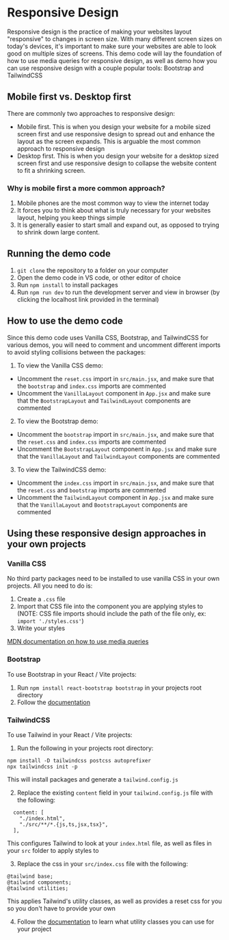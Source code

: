 # Responsive Design

Responsive design is the practice of making your websites layout "responsive" to changes in screen size. With many different screen sizes on today's devices, it's important to make sure your websites are able to look good on multiple sizes of screens. This demo code will lay the foundation of how to use media queries for responsive design, as well as demo how you can use responsive design with a couple popular tools: Bootstrap and TailwindCSS

## Mobile first vs. Desktop first

There are commonly two approaches to responsive design:

* Mobile first. This is when you design your website for a mobile sized screen first and use responsive design to spread out and enhance the layout as the screen expands. This is arguable the most common approach to responsive design
* Desktop first. This is when you design your website for a desktop sized screen first and use responsive design to collapse the website content to fit a shrinking screen.

### Why is mobile first a more common approach?

1. Mobile phones are the most common way to view the internet today
2. It forces you to think about what is truly necessary for your websites layout, helping you keep things simple
3. It is generally easier to start small and expand out, as opposed to trying to shrink down large content.

## Running the demo code

1. `git clone` the repository to a folder on your computer
2. Open the demo code in VS code, or other editor of choice
3. Run `npm install` to install packages
4. Run `npm run dev` to run the development server and view in browser (by clicking the localhost link provided in the terminal)

## How to use the demo code

Since this demo code uses Vanilla CSS, Bootstrap, and TailwindCSS for various demos, you will need to comment and uncomment different imports to avoid styling collisions between the packages:

1. To view the Vanilla CSS demo:

* Uncomment the `reset.css` import in `src/main.jsx`, and make sure that the `bootstrap` and `index.css` imports are commented
* Uncomment the `VanillaLayout` component in `App.jsx` and make sure that the `BootstrapLayout` and `TailwindLayout` components are commented

2. To view the Bootstrap demo:

* Uncomment the `bootstrap` import in `src/main.jsx`, and make sure that the `reset.css` and `index.css` imports are commented
* Uncomment the `BootstrapLayout` component in `App.jsx` and make sure that the `VanillaLayout` and `TailwindLayout` components are commented

3. To view the TailwindCSS demo:

* Uncomment the `index.css` import in `src/main.jsx`, and make sure that the `reset.css` and `bootstrap` imports are commented
* Uncomment the `TailwindLayout` component in `App.jsx` and make sure that the `VanillaLayout` and `BootstrapLayout` components are commented

## Using these responsive design approaches in your own projects

### Vanilla CSS

No third party packages need to be installed to use vanilla CSS in your own projects. All you need to do is:

1. Create a `.css` file
2. Import that CSS file into the component you are applying styles to (NOTE: CSS file imports should include the path of the file only, ex: `import './styles.css'`)
3. Write your styles

[MDN documentation on how to use media queries](https://developer.mozilla.org/en-US/docs/Web/CSS/CSS_media_queries/Using_media_queries)

### Bootstrap

To use Bootstrap in your React / Vite projects:

1. Run `npm install react-bootstrap bootstrap` in your projects root directory
2. Follow the [documentation](https://react-bootstrap.netlify.app/docs/getting-started/introduction/)

### TailwindCSS

To use Tailwind in your React / Vite projects:

1. Run the following in your projects root directory:

```
npm install -D tailwindcss postcss autoprefixer
npx tailwindcss init -p
```

This will install packages and generate a `tailwind.config.js`

2. Replace the existing `content` field in your `tailwind.config.js` file with the following:

```
  content: [
    "./index.html",
    "./src/**/*.{js,ts,jsx,tsx}",
  ],
```

This configures Tailwind to look at your `index.html` file, as well as files in your `src` folder to apply styles to

3. Replace the css in your `src/index.css` file with the following:

```
@tailwind base;
@tailwind components;
@tailwind utilities;
```

This applies Tailwind's utility classes, as well as provides a reset css for you so you don't have to provide your own

4. Follow the [documentation](https://tailwindcss.com/docs/installation) to learn what utility classes you can use for your project
